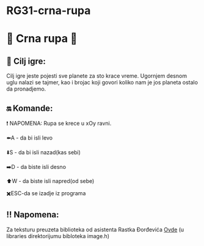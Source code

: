 # RG31-crna-rupa 

# :milky_way: Crna rupa :milky_way:
 
## :page_with_curl: Cilj igre:
Cilj igre jeste pojesti sve planete za sto krace vreme. Ugornjem desnom uglu nalazi se tajmer, kao i brojac koji govori koliko nam je jos planeta ostalo da pronadjemo.
 
## :on: Komande:

:heavy_exclamation_mark: NAPOMENA: Rupa se krece u xOy ravni.

:arrow_left:A - da bi isli levo

:arrow_down:S - da bi isli nazad(kas sebi)

:arrow_right:D - da biste isli desno

:arrow_up:W - da biste isli napred(od sebe)

:heavy_multiplication_x:ESC-da se izadje iz programa

 ## :bangbang: Napomena:
 
 Za teksturu preuzeta biblioteka od asistenta Rastka Đorđevića [Ovde](http://www.matf.bg.ac.rs/p/-rastko-djordjevic) (u libraries direktorijumu bibloteka image.h)


